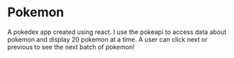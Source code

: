 # Pokemon 


A pokedex app created using react. I use the pokeapi to access data about pokemon and display 20 pokemon at a time. A user can click next or previous to see the next batch of pokemon!




